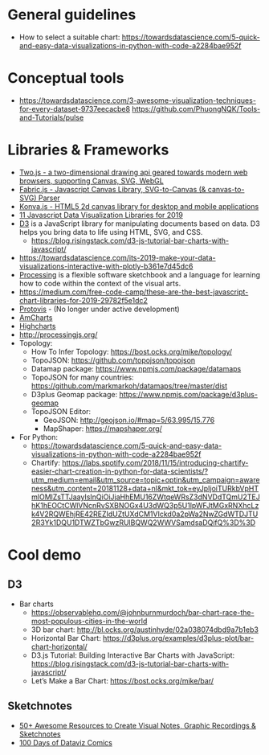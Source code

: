 # General guidelines
- How to select a suitable chart: https://towardsdatascience.com/5-quick-and-easy-data-visualizations-in-python-with-code-a2284bae952f

# Conceptual tools
- https://towardsdatascience.com/3-awesome-visualization-techniques-for-every-dataset-9737eecacbe8
https://github.com/PhuongNQK/Tools-and-Tutorials/pulse
# Libraries & Frameworks
- [Two.js - a two-dimensional drawing api geared towards modern web browsers, supporting Canvas, SVG, WebGL](https://two.js.org/)
- [Fabric.js - Javascript Canvas Library, SVG-to-Canvas (& canvas-to-SVG) Parser ](https://github.com/fabricjs/fabric.js/tree/master)
- [Konva.js - HTML5 2d canvas library for desktop and mobile applications](https://konvajs.org/)
- [11 Javascript Data Visualization Libraries for 2019](https://blog.bitsrc.io/11-javascript-charts-and-data-visualization-libraries-for-2018-f01a283a5727)
- [D3](https://d3js.org) is a JavaScript library for manipulating documents based on data. D3 helps you bring data to life using HTML, SVG, and CSS.
    + https://blog.risingstack.com/d3-js-tutorial-bar-charts-with-javascript/
- https://towardsdatascience.com/its-2019-make-your-data-visualizations-interactive-with-plotly-b361e7d45dc6
- [Processing](https://processing.org/) is a flexible software sketchbook and a language for learning how to code within the context of the visual arts.
- https://medium.com/free-code-camp/these-are-the-best-javascript-chart-libraries-for-2019-29782f5e1dc2
- [Protovis](https://mbostock.github.io/protovis/) - (No longer under active development)
- [AmCharts](https://www.amcharts.com)
- [Highcharts](https://www.highcharts.com/)
- http://processingjs.org/
- Topology:
    + How To Infer Topology: https://bost.ocks.org/mike/topology/
    + TopoJSON: https://github.com/topojson/topojson
    + Datamap package: https://www.npmjs.com/package/datamaps
    + TopoJSON for many countries: https://github.com/markmarkoh/datamaps/tree/master/dist
    + D3plus Geomap package: https://www.npmjs.com/package/d3plus-geomap
    + TopoJSON Editor: 
        + GeoJSON: http://geojson.io/#map=5/63.995/15.776
        + MapShaper: https://mapshaper.org/
- For Python:
    + https://towardsdatascience.com/5-quick-and-easy-data-visualizations-in-python-with-code-a2284bae952f
    + Chartify: https://labs.spotify.com/2018/11/15/introducing-chartify-easier-chart-creation-in-python-for-data-scientists/?utm_medium=email&utm_source=topic+optin&utm_campaign=awareness&utm_content=20181128+data+nl&mkt_tok=eyJpIjoiTURkbVpHTmlOMlZsTTJaayIsInQiOiJjaHhEMU16ZWtqeWRsZ3dNVDdTQmU2TEJhK1hEOCtCWlVNcnRvSXBNOGx4U3dWQ3p5U1lpWFJtMGxRNXhcLzk4V2RQWEhjRE42REZIdUZtUXdCM1VIckd0a2pWa2NwZGdWTDJTU2R3Yk1DQU1DTWZTbGwzRUlBQWQ2WWVSamdsaDQifQ%3D%3D

# Cool demo
## D3
- Bar charts
    + https://observablehq.com/@johnburnmurdoch/bar-chart-race-the-most-populous-cities-in-the-world
    + 3D bar chart: http://bl.ocks.org/austinhyde/02a038074dbd9a7b1eb3
    + Horizontal Bar Chart: https://d3plus.org/examples/d3plus-plot/bar-chart-horizontal/
    + D3.js Tutorial: Building Interactive Bar Charts with JavaScript: https://blog.risingstack.com/d3-js-tutorial-bar-charts-with-javascript/
    + Let’s Make a Bar Chart: https://bost.ocks.org/mike/bar/
## Sketchnotes
- [50+ Awesome Resources to Create Visual Notes, Graphic Recordings & Sketchnotes](https://creativemarket.com/blog/50-awesome-resources-to-create-visual-notes-graphic-recordings-sketchnotes)
- [100 Days of Dataviz Comics](https://medium.com/nightingale/100-days-of-dataviz-comics-9a24789f3f69)
